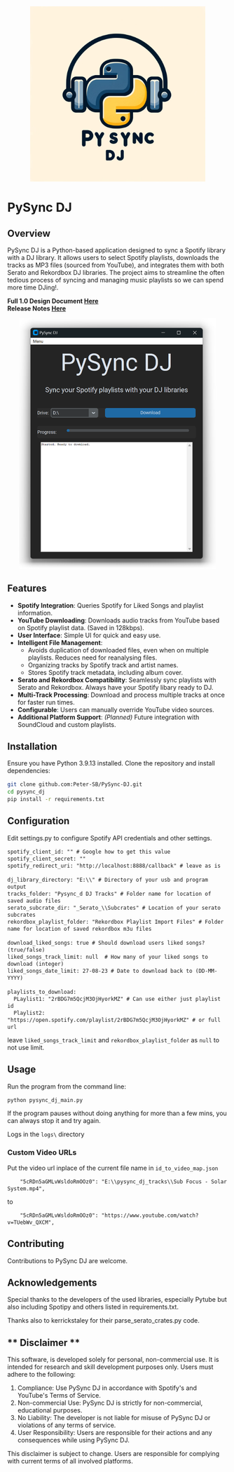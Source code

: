
<p align="center">
  <img src='docs/DALLE_logo.png' width='400'>
</p>

# PySync DJ

## Overview
PySync DJ is a Python-based application designed to sync a Spotify library with a DJ library. It allows users to select Spotify playlists, downloads the tracks as MP3 files (sourced from YouTube), and integrates them with both Serato and Rekordbox DJ libraries. The project aims to streamline the often tedious process of syncing and managing music playlists so we can spend more time DJing!.

**Full 1.0 Design Document [Here](docs/Design%20Specification%20Document.md)**  
**Release Notes [Here](docs/Release%20Notes.md)**

<p align="center">
  <img src='docs/Screenshot UI.png' width='450'>
</p>

## Features
- **Spotify Integration**: Queries Spotify for Liked Songs and playlist information.
- **YouTube Downloading**: Downloads audio tracks from YouTube based on Spotify playlist data. (Saved in 128kbps).
- **User Interface**: Simple UI for quick and easy use.
- **Intelligent File Management**:
  - Avoids duplication of downloaded files, even when on multiple playlists. Reduces need for reanalysing files. 
  - Organizing tracks by Spotify track and artist names. 
  - Stores Spotify track metadata, including album cover.
- **Serato and Rekordbox Compatibility**: Seamlessly sync playlists with Serato and Rekordbox. Always have your Spotify libary ready to DJ.
- **Multi-Track Processing**: Download and process multiple tracks at once for faster run times.
- **Configurable**: Users can manually override YouTube video sources.
- **Additional Platform Support**: *(Planned)* Future integration with SoundCloud and custom playlists.

## Installation
Ensure you have Python 3.9.13 installed. Clone the repository and install dependencies:
```bash
git clone github.com:Peter-SB/PySync-DJ.git
cd pysync_dj
pip install -r requirements.txt
```

## Configuration
Edit settings.py to configure Spotify API credentials and other settings.

```
spotify_client_id: "" # Google how to get this value
spotify_client_secret: ""
spotify_redirect_uri: "http://localhost:8888/callback" # leave as is

dj_library_directory: "E:\\" # Directory of your usb and program output
tracks_folder: "Pysync_d DJ Tracks" # Folder name for location of saved audio files
serato_subcrate_dir: "_Serato_\\Subcrates" # Location of your serato subcrates
rekordbox_playlist_folder: "Rekordbox Playlist Import Files" # Folder name for location of saved rekordbox m3u files

download_liked_songs: true # Should download users liked songs? (true/false)
liked_songs_track_limit: null  # How many of your liked songs to download (integer)
liked_songs_date_limit: 27-08-23 # Date to download back to (DD-MM-YYYY)

playlists_to_download:
  PLaylist1: "2rBDG7m5QcjM3OjHyorkMZ" # Can use either just playlist id
  Playlist2: "https://open.spotify.com/playlist/2rBDG7m5QcjM3OjHyorkMZ" # or full url
```
leave `liked_songs_track_limit` and `rekordbox_playlist_folder` as `null` to not use limit.

## Usage
Run the program from the command line:

```bash
python pysync_dj_main.py
```

If the program pauses without doing anything for more than a few mins, you can always stop it and try again.

Logs in the `logs\` directory 


### Custom Video URLs
Put the video url inplace of the current file name in `id_to_video_map.json`
```
    "5cRDn5aGMLvWsldoRmOOz0": "E:\\pysync_dj_tracks\\Sub Focus - Solar System.mp4",
```

to

```
    "5cRDn5aGMLvWsldoRmOOz0": "https://www.youtube.com/watch?v=TUebWv_QXCM",
```

## Contributing
Contributions to PySync DJ are welcome. 

## Acknowledgements
Special thanks to the developers of the used libraries, especially Pytube but also including Spotipy and others listed in requirements.txt.

Thanks also to kerrickstaley for their parse_serato_crates.py code.

## ** Disclaimer ** 
This software, is developed solely for personal, non-commercial use. It is intended for research and skill development purposes only. Users must adhere to the following:

1. Compliance: Use PySync DJ in accordance with Spotify's and YouTube's Terms of Service. 
2. Non-commercial Use: PySync DJ is strictly for non-commercial, educational purposes.
3. No Liability: The developer is not liable for misuse of PySync DJ or violations of any terms of service.
4. User Responsibility: Users are responsible for their actions and any consequences while using PySync DJ.

This disclaimer is subject to change. Users are responsible for complying with current terms of all involved platforms.


